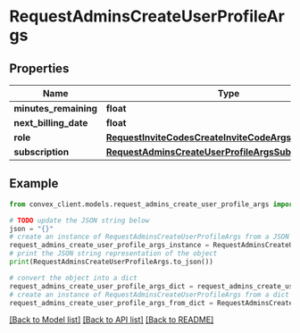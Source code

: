 # RequestAdminsCreateUserProfileArgs


## Properties

Name | Type | Description | Notes
------------ | ------------- | ------------- | -------------
**minutes_remaining** | **float** |  | 
**next_billing_date** | **float** |  | [optional] 
**role** | [**RequestInviteCodesCreateInviteCodeArgsAssignedRole**](RequestInviteCodesCreateInviteCodeArgsAssignedRole.md) |  | 
**subscription** | [**RequestAdminsCreateUserProfileArgsSubscription**](RequestAdminsCreateUserProfileArgsSubscription.md) |  | 

## Example

```python
from convex_client.models.request_admins_create_user_profile_args import RequestAdminsCreateUserProfileArgs

# TODO update the JSON string below
json = "{}"
# create an instance of RequestAdminsCreateUserProfileArgs from a JSON string
request_admins_create_user_profile_args_instance = RequestAdminsCreateUserProfileArgs.from_json(json)
# print the JSON string representation of the object
print(RequestAdminsCreateUserProfileArgs.to_json())

# convert the object into a dict
request_admins_create_user_profile_args_dict = request_admins_create_user_profile_args_instance.to_dict()
# create an instance of RequestAdminsCreateUserProfileArgs from a dict
request_admins_create_user_profile_args_from_dict = RequestAdminsCreateUserProfileArgs.from_dict(request_admins_create_user_profile_args_dict)
```
[[Back to Model list]](../README.md#documentation-for-models) [[Back to API list]](../README.md#documentation-for-api-endpoints) [[Back to README]](../README.md)


